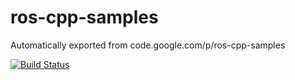 # ros-cpp-samples
Automatically exported from code.google.com/p/ros-cpp-samples

[![Build Status](https://api.shippable.com/projects/554b2991edd7f2c052e402f1/badge?branchName=indigo-devel)](https://app.shippable.com/projects/554b2991edd7f2c052e402f1/builds/latest)
